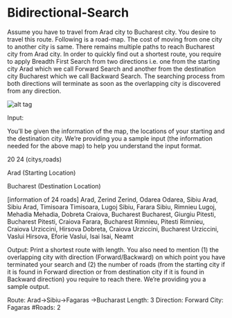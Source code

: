 # Bidirectional-Search


Assume you  have to travel from Arad city to Bucharest city. You desire to travel this route. Following is a road-map. The cost of moving from one city to another city is same. There remains multiple paths to reach Bucharest city from Arad city. In order to quickly find out a shortest route, you require to apply Breadth First Search from two directions i.e. one from the starting city Arad which we call Forward Search and another from the destination city Bucharest which we call Backward Search. The searching process from both directions will terminate as soon as the overlapping city is discovered from any direction.

![alt tag](https://3.bp.blogspot.com/-QMoLYWL3124/WApm40K1OlI/AAAAAAAAAas/KXfwmtWuk7AfqN7D0XcjyrXSKCx2odoqwCLcB/s1600/s.gif)

Input:

You’ll be given the information of the map, the locations of your starting and the destination city. We’re providing you a sample input (the information needed for the above map) to help you understand the input format.

20 24 (citys,roads)

Arad (Starting Location)

Bucharest (Destination Location)

 [information of 24 roads]
Arad, Zerind
Zerind, Odarea
Odarea, Sibiu
Arad, Sibiu
Arad, Timisoara
Timisoara, Lugoj
Sibiu, Farara
Sibiu, Rimnieu
Lugoj, Mehadia
Mehadia, Dobreta
Craiova, Bucharest
Bucharest, Giurgiu
Pitesti, Bucharest
Pitesti, Craiova
Farara, Bucharest
Rimnieu, Pitesti
Rimnieu, Craiova
Urziccini, Hirsova
Dobreta, Craiova
Urziccini, Bucharest
Urziccini, Vaslui
Hirsova, Eforie
Vaslui, Isai
Isai, Neamt


Output:
Print a shortest route with length. You also need to mention (1) the overlapping city with direction (Forward/Backward) on which point you have terminated your search and (2) the number of roads (from the starting city  if it is found in Forward direction or from destination city if it is found in Backward direction) you require to reach there. We’re providing you a sample output.

Route: Arad->Sibiu->Fagaras ->Bucharast
Length: 3
Direction: Forward City: Fagaras #Roads: 2


